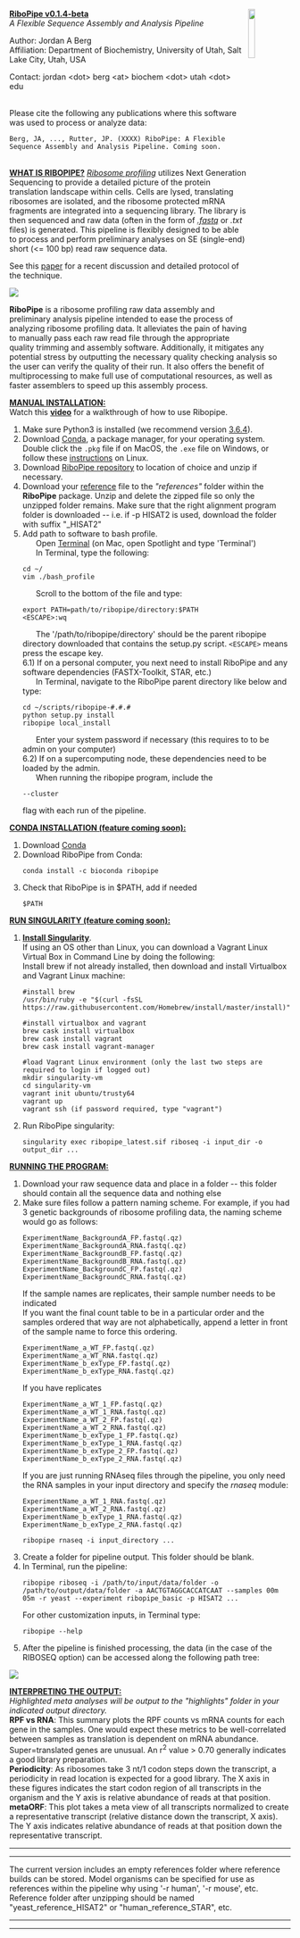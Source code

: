 <p><img src="https://github.com/j-berg/ribopipe/blob/master/ribopipe_logo_v4.png" class="center" width="15%" height="15%" align="right">

<b><u>RiboPipe v0.1.4-beta</u></b>   
<i>A Flexible Sequence Assembly and Analysis Pipeline</i>  

Author: Jordan A Berg   
Affiliation: Department of Biochemistry, University of Utah, Salt Lake City, Utah, USA  

Contact: jordan \<dot\> berg \<at\> biochem \<dot\> utah \<dot\> edu </p>
<br />
Please cite the following any publications where this software was used to process or analyze data:   
```
Berg, JA, ..., Rutter, JP. (XXXX) RiboPipe: A Flexible Sequence Assembly and Analysis Pipeline. Coming soon.
```
<br />
<b><u>WHAT IS RIBOPIPE?</u></b>   
<i><a href="https://en.wikipedia.org/wiki/Ribosome_profiling">Ribosome profiling</a></i> utilizes Next Generation Sequencing to provide a detailed picture of the protein translation landscape within cells. Cells are lysed, translating ribosomes are isolated, and the ribosome protected mRNA fragments are integrated into a sequencing library. The library is then sequenced and raw data (often in the form of <i><a href="http://support.illumina.com/content/dam/illumina-support/help/BaseSpaceHelp_v2/Content/Vault/Informatics/Sequencing_Analysis/BS/swSEQ_mBS_FASTQFiles.htm">.fastq</a></i> or <i>.txt</i> files) is generated. This pipeline is flexibly designed to be able to process and perform preliminary analyses on SE (single-end) short (<= 100 bp) read raw sequence data.   

See this <a href="https://www.ncbi.nlm.nih.gov/pubmed/28579404">paper</a> for a recent discussion and detailed protocol of the technique.   


<img src="https://github.com/j-berg/ribopipe/blob/master/riboseq_overview.png" class="center">

<b>RiboPipe</b> is a ribosome profiling raw data assembly and preliminary analysis pipeline intended to ease the process of analyzing ribosome profiling data. It alleviates the pain of having to manually pass each raw read file through the appropriate quality trimming and assembly software. Additionally, it mitigates any potential stress by outputting the necessary quality checking analysis so the user can verify the quality of their run. It also offers the benefit of multiprocessing to make full use of computational resources, as well as faster assemblers to speed up this assembly process.   


<b><u>MANUAL INSTALLATION:</u></b>   
Watch this <a href=""><b>video</b></a> for a walkthrough of how to use Ribopipe. 
1)  Make sure Python3 is installed (we recommend version <a href='https://www.python.org/downloads/release/python-364/'>3.6.4</a>).   
2)  Download <a href='https://www.anaconda.com/download/#macos'>Conda</a>, a package manager, for your operating system. Double click the ```.pkg``` file if on MacOS, the ```.exe``` file on Windows, or follow these <a href='https://conda.io/docs/user-guide/install/linux.html#install-linux-silent'>instructions</a> on Linux.    
3) Download <a href="https://github.com/j-berg/ribopipe/releases/tag/0.1.2">RiboPipe repository</a> to location of choice and unzip if necessary.  
4)  Download your <a href="https://sourceforge.net/projects/ribopipe/files/references/">reference</a> file to the <i>"references"</i> folder within the <b>RiboPipe</b> package. Unzip and delete the zipped file so only the unzipped folder remains. Make sure that the right alignment program folder is downloaded -- i.e. if -p HISAT2 is used, download the folder with suffix "_HISAT2"
5)  Add path to software to bash profile.  
     &nbsp;&nbsp;&nbsp;&nbsp;&nbsp;&nbsp;Open <a href="https://www.imore.com/how-use-terminal-mac-when-you-have-no-idea-where-start">Terminal</a> (on Mac, open Spotlight and type 'Terminal')  
     &nbsp;&nbsp;&nbsp;&nbsp;&nbsp;&nbsp;In Terminal, type the following:  
     ```linux
     cd ~/  
     vim ./bash_profile
     ```
     &nbsp;&nbsp;&nbsp;&nbsp;&nbsp;&nbsp;Scroll to the bottom of the file and type: 
     ```linux
     export PATH=path/to/ribopipe/directory:$PATH
     <ESCAPE>:wq
     ```     
     &nbsp;&nbsp;&nbsp;&nbsp;&nbsp;&nbsp;The '/path/to/ribopipe/directory' should be the parent ribopipe directory downloaded that contains the setup.py script. ```<ESCAPE>``` means press the escape key.      
6.1) If on a personal computer, you next need to install RiboPipe and any software dependencies (FASTX-Toolkit, STAR, etc.)   
     &nbsp;&nbsp;&nbsp;&nbsp;&nbsp;&nbsp;In Terminal, navigate to the RiboPipe parent directory like below and type: 
     ```linux
     cd ~/scripts/ribopipe-#.#.#
     python setup.py install
     ribopipe local_install
     ```
     &nbsp;&nbsp;&nbsp;&nbsp;&nbsp;&nbsp;Enter your system password if necessary (this requires to to be admin on your computer)  
6.2) If on a supercomputing node, these dependencies need to be loaded by the admin.  
     &nbsp;&nbsp;&nbsp;&nbsp;&nbsp;&nbsp;When running the ribopipe program, include the 
     ```linux
     --cluster
     ```
     flag with each run of the pipeline.  

<b><u>CONDA INSTALLATION (feature coming soon):</u></b>   
1) Download <a href="https://www.anaconda.com/download/#macos">Conda</a>   
2) Download RiboPipe from Conda:
     ```linux
     conda install -c bioconda ribopipe
     ```
3) Check that RiboPipe is in $PATH, add if needed    
     ```linux
     $PATH
     ```

<b><u>RUN SINGULARITY (feature coming soon):</u></b>  
1) <a href="https://www.sylabs.io/guides/3.0/user-guide/quick_start.html#quick-installation-steps"><b>Install Singularity</b></a>.   
If using an OS other than Linux, you can download a Vagrant Linux Virtual Box in Command Line by doing the following:   
Install brew if not already installed, then download and install Virtualbox and Vagrant Linux machine:   
     ```linux
     #install brew
     /usr/bin/ruby -e "$(curl -fsSL https://raw.githubusercontent.com/Homebrew/install/master/install)"
     
     #install virtualbox and vagrant
     brew cask install virtualbox
     brew cask install vagrant
     brew cask install vagrant-manager
     
     #load Vagrant Linux environment (only the last two steps are required to login if logged out)
     mkdir singularity-vm
     cd singularity-vm
     vagrant init ubuntu/trusty64
     vagrant up
     vagrant ssh (if password required, type "vagrant")
     ```
    
2) Run RiboPipe singularity:   
     ```linux
     singularity exec ribopipe_latest.sif riboseq -i input_dir -o output_dir ...
     ```

<b><u>RUNNING THE PROGRAM:</u></b>   
1)  Download your raw sequence data and place in a folder -- this folder should contain all the sequence data and nothing else  
2)  Make sure files follow a pattern naming scheme. For example, if you had 3 genetic backgrounds of ribosome profiling data, the naming scheme would go as follows:  
     ```linux
     ExperimentName_BackgroundA_FP.fastq(.qz)  
     ExperimentName_BackgroundA_RNA.fastq(.qz)  
     ExperimentName_BackgroundB_FP.fastq(.qz)  
     ExperimentName_BackgroundB_RNA.fastq(.qz)  
     ExperimentName_BackgroundC_FP.fastq(.qz)  
     ExperimentName_BackgroundC_RNA.fastq(.qz)
     ```
    If the sample names are replicates, their sample number needs to be indicated  
    If you want the final count table to be in a particular order and the samples ordered that way are not alphabetically, append a letter in front of the sample name to force this ordering.  
      ```linux
      ExperimentName_a_WT_FP.fastq(.qz)  
      ExperimentName_a_WT_RNA.fastq(.qz)  
      ExperimentName_b_exType_FP.fastq(.qz)  
      ExperimentName_b_exType_RNA.fastq(.qz)  
      ```
    If you have replicates 
      ```linux
      ExperimentName_a_WT_1_FP.fastq(.qz)  
      ExperimentName_a_WT_1_RNA.fastq(.qz)  
      ExperimentName_a_WT_2_FP.fastq(.qz)  
      ExperimentName_a_WT_2_RNA.fastq(.qz)
      ExperimentName_b_exType_1_FP.fastq(.qz)  
      ExperimentName_b_exType_1_RNA.fastq(.qz)  
      ExperimentName_b_exType_2_FP.fastq(.qz)  
      ExperimentName_b_exType_2_RNA.fastq(.qz)
      ```
    If you are just running RNAseq files through the pipeline, you only need the RNA samples in your input directory and specify the <i>rnaseq</i> module:
    ```linux 
    ExperimentName_a_WT_1_RNA.fastq(.qz)   
    ExperimentName_a_WT_2_RNA.fastq(.qz) 
    ExperimentName_b_exType_1_RNA.fastq(.qz)  
    ExperimentName_b_exType_2_RNA.fastq(.qz)
      
    ribopipe rnaseq -i input_directory ...
      ```
3)  Create a folder for pipeline output. This folder should be blank.  
4)  In Terminal, run the pipeline:  
      ```linux
      ribopipe riboseq -i /path/to/input/data/folder -o /path/to/output/data/folder -a AACTGTAGGCACCATCAAT --samples 00m 05m -r yeast --experiment ribopipe_basic -p HISAT2 ...   
      ```
      For other customization inputs, in Terminal type:
      ```linux
      ribopipe --help
      ```
5)  After the pipeline is finished processing, the data (in the case of the RIBOSEQ option) can be accessed along the following path tree:   
<img src="https://github.com/j-berg/ribopipe/blob/master/ribopipe_overview.png" class="center">


<b><u>INTERPRETING THE OUTPUT:</u></b>   
<i>Highlighted meta analyses will be output to the "highlights" folder in your indicated output directory.</i>   
<b>RPF vs RNA</b>: This summary plots the RPF counts vs mRNA counts for each gene in the samples. One would expect these metrics to be well-correlated between samples as translation is dependent on mRNA abundance. Super=translated genes are unusual. An r<sup>2</sup> value > 0.70 generally indicates a good library preparation.   
<b>Periodicity</b>: As ribosomes take 3 nt/1 codon steps down the transcript, a periodicity in read location is expected for a good library. The X axis in these figures indicates the start codon region of all transcripts in the organism and the Y axis is relative abundance of reads at that position.   
<b>metaORF</b>: This plot takes a meta view of all transcripts normalized to create a representative transcript (relative distance down the transcript, X axis). The Y axis indicates relative abundance of reads at that position down the representative transcript.   


***  
******  
The current version includes an empty references folder where reference builds can be stored. Model organisms can be specified for use as references within the pipeline why using '-r human', '-r mouse', etc.  
Reference folder after unzipping should be named "yeast_reference_HISAT2" or "human_reference_STAR", etc.
******  
***  
